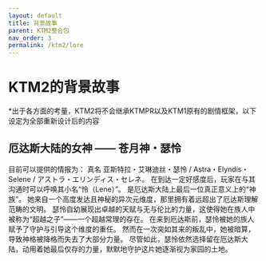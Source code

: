 ```yaml
---
layout: default
title: 背景故事
parent: KTM2整合包
nav_order: 3
permalink: /ktm2/lore
---
```


# KTM2的背景故事

*出于各方面的考量，KTM2将不会继承KTMPR以及KTM1原有的剧情框架，以下设定为全部重新设计后的内容

## 厄达斯大陆的女神 —— 苍月神・瑟怜

目前可以提供的情报为：
真名 亚斯特拉・艾琳迪丝・瑟怜 / Astra・Elyndis・Selene / アストラ・エリンディス・セレネ。
在到达一定好感度后，玩家在与其沟通时可以呼唤其小名“怜（Lene）”。
是厄达斯大陆上最后一位真正意义上的“神族”。
她来自一个高度发达且神秘的异次元维度，那里拥有着远超出了厄达斯理解范畴的文明。
瑟怜自幼展现出卓越的天赋与无与伦比的力量，这使得她在族人中被称为“超越之子”——一个超越常理的存在。
在来到厄达斯前，瑟怜被她的族人赋予了守护与引导这个维度的重任。
然而在一次突如其来的叛乱中，她被暗算，导致神格被降格而失去了大部分力量。
尽管如此，瑟怜依然选择留在厄达斯大陆，动用着她最后仅存的力量，默默地守护这片她逐渐视为家园的土地。